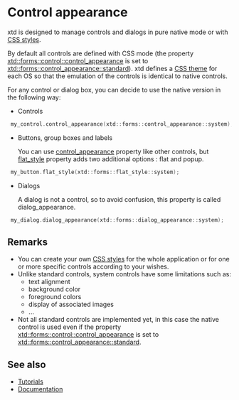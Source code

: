 # Control appearance

xtd is designed to manage controls and dialogs in pure native mode or with [CSS styles](/docs/documentation/Guides/xtd.forms/Style%20sheets/style_sheets_overview).

By default all controls are defined with CSS mode (the property [xtd::forms::control::control_appearance](https://gammasoft71.github.io/xtd/reference_guides/latest/classxtd_1_1forms_1_1control.html#a6acf5a01e6111bd58f198aafa3e3f39e) is set to [xtd::forms::control_appearance::standard](https://gammasoft71.github.io/xtd/reference_guides/latest/classxtd_1_1forms_1_1control.html#a6acf5a01e6111bd58f198aafa3e3f39e)).
xtd defines a [CSS theme](https://github.com/gammasoft71/xtd/tree/master/themes) for each OS so that the emulation of the controls is identical to native controls.

For any control or dialog box, you can decide to use the native version in the following way:

- Controls

```cpp
 my_control.control_appearance(xtd::forms::control_appearance::system);
```

- Buttons, group boxes and labels

  You can use [control_appearance](https://gammasoft71.github.io/xtd/reference_guides/latest/classxtd_1_1forms_1_1control.html#a6acf5a01e6111bd58f198aafa3e3f39e) property like other controls, but [flat_style](https://gammasoft71.github.io/xtd/reference_guides/latest/classxtd_1_1forms_1_1button__base.html#a67a342814aa63e8a45decd3d70e36428) property adds two additional options : flat and popup.

```cpp
 my_button.flat_style(xtd::forms::flat_style::system);
```

- Dialogs

  A dialog is not a control, so to avoid confusion, this property is called dialog_appearance.

```cpp
 my_dialog.dialog_appearance(xtd::forms::dialog_appearance::system);
```

## Remarks

* You can create your own [CSS styles](/docs/documentation/Guides/xtd.forms/Style%20sheets/style_sheets_overview) for the whole application or for one or more specific controls according to your wishes.
* Unlike standard controls, system controls have some limitations such as: 
  * text alignment
  * background color
  * foreground colors
  * display of associated images
  * ...
* Not all standard controls are implemented yet, in this case the native control is used even if the property [xtd::forms::control::control_appearance](https://gammasoft71.github.io/xtd/reference_guides/latest/classxtd_1_1forms_1_1control.html#a6acf5a01e6111bd58f198aafa3e3f39e) is set to [xtd::forms::control_appearance::standard](https://gammasoft71.github.io/xtd/reference_guides/latest/classxtd_1_1forms_1_1control.html#a6acf5a01e6111bd58f198aafa3e3f39e).

## See also

* [Tutorials](/docs/documentation/Guides/Overview/Tutorials)
* [Documentation](/docs/documentation)

